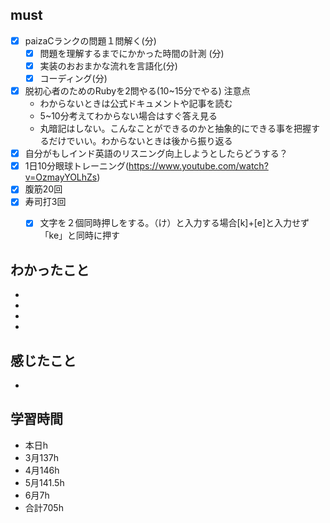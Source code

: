 

## must
- [x] paizaCランクの問題１問解く(分)
  - [x] 問題を理解するまでにかかった時間の計測 (分)
  - [x] 実装のおおまかな流れを言語化(分)
  - [x] コーディング(分)
- [x] 脱初心者のためのRubyを2問やる(10~15分でやる)
  注意点
   -  わからないときは公式ドキュメントや記事を読む
   -  5~10分考えてわからない場合はすぐ答え見る
   -  丸暗記はしない。こんなことができるのかと抽象的にできる事を把握するだけでいい。わからないときは後から振り返る
- [x] 自分がもしインド英語のリスニング向上しようとしたらどうする？　
- [x] 1日10分眼球トレーニング(https://www.youtube.com/watch?v=OzmayYOLhZs)
- [x] 腹筋20回
- [x] 寿司打3回
  - [x] 文字を２個同時押しをする。（け）と入力する場合[k]+[e]と入力せず「ke」と同時に押す




## わかったこと
- 
- 
- 
- 

## 感じたこと
- 


## 学習時間
  - 本日h
  - 3月137h
  - 4月146h
  - 5月141.5h
  - 6月7h　
  - 合計705h
    

